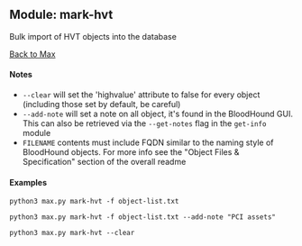 ## Module: mark-hvt

Bulk import of HVT objects into the database

[Back to Max](https://github.com/knavesec/Max)


#### Notes

* `--clear` will set the 'highvalue' attribute to false for every object (including those set by default, be careful)
* `--add-note` will set a note on all object, it's found in the BloodHound GUI. This can also be retrieved via the `--get-notes` flag in the `get-info` module
* `FILENAME` contents must include FQDN similar to the naming style of BloodHound objects. For more info see the "Object Files & Specification" section of the overall readme


#### Examples

```
python3 max.py mark-hvt -f object-list.txt
```

```
python3 max.py mark-hvt -f object-list.txt --add-note "PCI assets"
```

```
python3 max.py mark-hvt --clear
```
